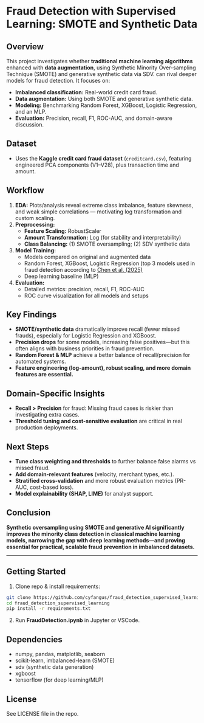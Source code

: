# Fraud Detection with Supervised Learning: SMOTE and Synthetic Data

## Overview

This project investigates whether **traditional machine learning algorithms** enhanced with **data augmentation**, using Synthetic Minority Over-sampling Technique (SMOTE) and generative synthetic data via SDV. can rival deeper models for fraud detection. It focuses on:

- **Imbalanced classification:** Real-world credit card fraud.
- **Data augmentation:** Using both SMOTE and generative synthetic data.
- **Modeling:** Benchmarking Random Forest, XGBoost, Logistic Regression, and an MLP.
- **Evaluation:** Precision, recall, F1, ROC-AUC, and domain-aware discussion.

## Dataset

- Uses the **Kaggle credit card fraud dataset** (`creditcard.csv`), featuring engineered PCA components (V1–V28), plus transaction time and amount.

## Workflow

1. **EDA:** Plots/analysis reveal extreme class imbalance, feature skewness, and weak simple correlations — motivating log transformation and custom scaling.
2. **Preprocessing:**
    - **Feature Scaling:** RobustScaler
    - **Amount Transformation:** Log (for stability and interpretability)
    - **Class Balancing:** (1) SMOTE oversampling; (2) SDV synthetic data
3. **Model Training:**
    - Models compared on original and augmented data
    - Random Forest, XGBoost, Logistic Regression (top 3 models used in fraud detection according to [Chen et al. (2025)](https://www.sciencedirect.com/science/article/pii/S2666764925000372?ref=pdf_download&fr=RR-2&rr=989454db9d666553)
    - Deep learning baseline (MLP)
4. **Evaluation:**
    - Detailed metrics: precision, recall, F1, ROC-AUC
    - ROC curve visualization for all models and setups

## Key Findings

- **SMOTE/synthetic data** dramatically improve recall (fewer missed frauds), especially for Logistic Regression and XGBoost.
- **Precision drops** for some models, increasing false positives—but this often aligns with business priorities in fraud prevention.
- **Random Forest & MLP** achieve a better balance of recall/precision for automated systems.
- **Feature engineering (log-amount), robust scaling, and more domain features are essential.**

## Domain-Specific Insights

- **Recall > Precision** for fraud: Missing fraud cases is riskier than investigating extra cases.
- **Threshold tuning and cost-sensitive evaluation** are critical in real production deployments.

## Next Steps

- **Tune class weighting and thresholds** to further balance false alarms vs missed fraud.
- **Add domain-relevant features** (velocity, merchant types, etc.).
- **Stratified cross-validation** and more robust evaluation metrics (PR-AUC, cost-based loss).
- **Model explainability (SHAP, LIME)** for analyst support.

## Conclusion

**Synthetic oversampling using SMOTE and generative AI significantly improves the minority class detection in classical machine learning models, narrowing the gap with deep learning methods—and proving essential for practical, scalable fraud prevention in imbalanced datasets.**

---

## Getting Started

1. Clone repo & install requirements:

```bash
git clone https://github.com/cyfangus/fraud_detection_supervised_learning.git
cd fraud_detection_supervised_learning
pip install -r requirements.txt
```

2. Run **FraudDetection.ipynb** in Jupyter or VSCode.

## Dependencies

- numpy, pandas, matplotlib, seaborn
- scikit-learn, imbalanced-learn (SMOTE)
- sdv (synthetic data generation)
- xgboost
- tensorflow (for deep learning/MLP)

## License

See LICENSE file in the repo.




